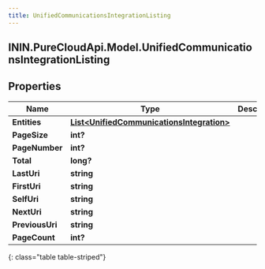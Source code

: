 ```yaml
---
title: UnifiedCommunicationsIntegrationListing
---
```

## ININ.PureCloudApi.Model.UnifiedCommunicationsIntegrationListing

## Properties

|Name | Type | Description | Notes|
|------------ | ------------- | ------------- | -------------|
| **Entities** | [**List&lt;UnifiedCommunicationsIntegration&gt;**](UnifiedCommunicationsIntegration.html) |  | [optional] |
| **PageSize** | **int?** |  | [optional] |
| **PageNumber** | **int?** |  | [optional] |
| **Total** | **long?** |  | [optional] |
| **LastUri** | **string** |  | [optional] |
| **FirstUri** | **string** |  | [optional] |
| **SelfUri** | **string** |  | [optional] |
| **NextUri** | **string** |  | [optional] |
| **PreviousUri** | **string** |  | [optional] |
| **PageCount** | **int?** |  | [optional] |
{: class="table table-striped"}


